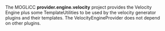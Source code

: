 The MOGLiCC **provider.engine.velocity** project provides the Velocity Engine plus some TemplateUtilities to be used by the velocity generator plugins and their templates. The VelocityEngineProvider does not depend on other plugins.